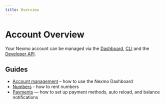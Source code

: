 ```yaml
---
title: Overview
---
```


# Account Overview

Your Nexmo account can be managed via the [Dashboard](https://dashboard.nexmo.com/), [CLI](/tools) and the [Developer API](https://docs.nexmo.com/tools/developer-api).

## Guides

* [Account management](/account/guides/management) – how to use the Nexmo Dashboard
* [Numbers](/account/guides/numbers) - how to rent numbers
* [Payments](/account/guides/payments) — how to set up payment methods, auto reload, and balance notifications
